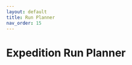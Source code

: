 ```yaml
---
layout: default
title: Run Planner
nav_order: 15
---
```

# Expedition Run Planner

<div id="planner" class="run-planner"></div>

<script src="{{ '/assets/js/planner.js' | relative_url }}"></script>
